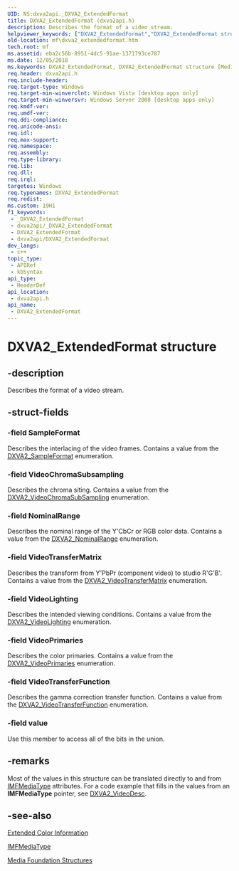 ```yaml
---
UID: NS:dxva2api._DXVA2_ExtendedFormat
title: DXVA2_ExtendedFormat (dxva2api.h)
description: Describes the format of a video stream.
helpviewer_keywords: ["DXVA2_ExtendedFormat","DXVA2_ExtendedFormat structure [Media Foundation]","dxva2api/DXVA2_ExtendedFormat","eba2c56b-8951-4dc5-91ae-1371793ce787","mf.dxva2_extendedformat"]
old-location: mf\dxva2_extendedformat.htm
tech.root: mf
ms.assetid: eba2c56b-8951-4dc5-91ae-1371793ce787
ms.date: 12/05/2018
ms.keywords: DXVA2_ExtendedFormat, DXVA2_ExtendedFormat structure [Media Foundation], dxva2api/DXVA2_ExtendedFormat, eba2c56b-8951-4dc5-91ae-1371793ce787, mf.dxva2_extendedformat
req.header: dxva2api.h
req.include-header: 
req.target-type: Windows
req.target-min-winverclnt: Windows Vista [desktop apps only]
req.target-min-winversvr: Windows Server 2008 [desktop apps only]
req.kmdf-ver: 
req.umdf-ver: 
req.ddi-compliance: 
req.unicode-ansi: 
req.idl: 
req.max-support: 
req.namespace: 
req.assembly: 
req.type-library: 
req.lib: 
req.dll: 
req.irql: 
targetos: Windows
req.typenames: DXVA2_ExtendedFormat
req.redist: 
ms.custom: 19H1
f1_keywords:
 - _DXVA2_ExtendedFormat
 - dxva2api/_DXVA2_ExtendedFormat
 - DXVA2_ExtendedFormat
 - dxva2api/DXVA2_ExtendedFormat
dev_langs:
 - c++
topic_type:
 - APIRef
 - kbSyntax
api_type:
 - HeaderDef
api_location:
 - dxva2api.h
api_name:
 - DXVA2_ExtendedFormat
---
```


# DXVA2_ExtendedFormat structure


## -description

Describes the format of a video stream.

## -struct-fields

### -field SampleFormat

Describes the interlacing of the video frames. Contains a value from the <a href="/windows/desktop/api/dxva2api/ne-dxva2api-dxva2_sampleformat">DXVA2_SampleFormat</a> enumeration.

### -field VideoChromaSubsampling

Describes the chroma siting. Contains a value from the <a href="/windows/desktop/api/dxva2api/ne-dxva2api-dxva2_videochromasubsampling">DXVA2_VideoChromaSubSampling</a> enumeration.

### -field NominalRange

Describes the nominal range of the Y'CbCr or RGB color data. Contains a value from the <a href="/windows/desktop/api/dxva2api/ne-dxva2api-dxva2_nominalrange">DXVA2_NominalRange</a> enumeration.

### -field VideoTransferMatrix

Describes the transform from Y'PbPr (component video) to studio R'G'B'. Contains a value from the <a href="/windows/desktop/api/dxva2api/ne-dxva2api-dxva2_videotransfermatrix">DXVA2_VideoTransferMatrix</a> enumeration.

### -field VideoLighting

Describes the intended viewing conditions. Contains a value from the <a href="/windows/desktop/api/dxva2api/ne-dxva2api-dxva2_videolighting">DXVA2_VideoLighting</a> enumeration.

### -field VideoPrimaries

Describes the color primaries. Contains a value from the <a href="/windows/desktop/api/dxva2api/ne-dxva2api-dxva2_videoprimaries">DXVA2_VideoPrimaries</a> enumeration.

### -field VideoTransferFunction

Describes the gamma correction transfer function. Contains a value from the <a href="/windows/desktop/api/dxva2api/ne-dxva2api-dxva2_videotransferfunction">DXVA2_VideoTransferFunction</a> enumeration.

### -field value

Use this member to access all of the bits in the union.

## -remarks

Most of the values in this structure can be translated directly to and from <a href="/windows/desktop/api/mfobjects/nn-mfobjects-imfmediatype">IMFMediaType</a> attributes. For a code example that fills in the values from an <b>IMFMediaType</b> pointer, see <a href="/windows/desktop/api/dxva2api/ns-dxva2api-dxva2_videodesc">DXVA2_VideoDesc</a>.

## -see-also

<a href="/windows/desktop/medfound/extended-color-information">Extended Color Information</a>



<a href="/windows/desktop/api/mfobjects/nn-mfobjects-imfmediatype">IMFMediaType</a>



<a href="/windows/desktop/medfound/media-foundation-structures">Media Foundation Structures</a>